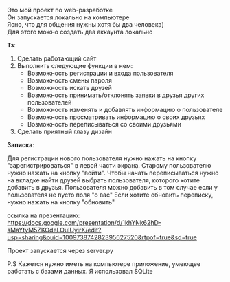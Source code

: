 Это мой проект по web-разработке <br/>
Он запускается локально на компьютере <br/>
Ясно, что для общения нужны хотя бы два человека) <br/>
Для этого можно создать два аккаунта локально



**Тз**:
1. Сделать работающий сайт
2. Выполнить следующие функции в нем:
	- Возможность регистрации и входа пользователя
	- Возможность смены пароля
	- Возможность искать друзей
	- Возможность принимать/отклонять заявки в друзья других пользователей
	- Возможность изменять и добавлять информацию о пользователе
	- Возможность просматривать информацию о своих друзьях
	- Возможность переписываться со своими друзьями
3. Сделать приятный глазу дизайн


**Записка**:

Для регистрации нового пользователя нужно нажать на кнопку "зарегистрироваться" в левой части экрана.
Старому пользователю нужно нажать на кнопку "войти". 
Чтобы начать переписываться нужно на вкладке найти друзей выбрать пользователя, которого хотите добавить в друзья. Пользователя можно добавить в том случае если у пользователя не пусто поля "о вас"
Если хотите обновить переписку, нужно нажать на кнопку "обновить"

ссылка на презентацию: https://docs.google.com/presentation/d/1khYNk62hD-sMaYtyM5ZKOdeLOuIUyirX/edit?usp=sharing&ouid=100973874282395627520&rtpof=true&sd=true


Проект запускается через server.py

P.S
Кажется нужно иметь на компьютере приложение, умеющее работать с базами данных. Я использовал SQLite
